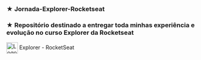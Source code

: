  ### ★ Jornada-Explorer-Rocketseat
 ### ★ Repositório destinado a entregar toda minhas experiência e evolução no curso Explorer da Rocketseat
 
 <img src="https://imgur.com/X4HdxWx.png"  width="30px" align="center" alt="Logo Explorer em formato de Hexagono Azul com detalhes azul claro"> Explorer - RocketSeat 
 
 
